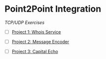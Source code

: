 # Point2Point Integration

_TCP/UDP Exercises_

- [ ] [Project 1: Whois Service](./whois-service/README.md)
- [ ] [Project 2: Message Encoder](./message-encoder/README.md)
- [ ] [Project 3: Capital Echo](./capital-echo/README.md)


